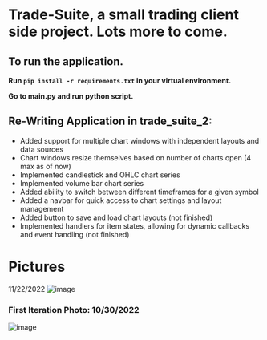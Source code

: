# Trade-Suite, a small trading client side project. Lots more to come. 

## To run the application. 

**Run `pip install -r requirements.txt` in your virtual environment.**

**Go to **main.py** and run python script.**

## Re-Writing Application in trade_suite_2:
* Added support for multiple chart windows with independent layouts and data sources
* Chart windows resize themselves based on number of charts open (4 max as of now)
* Implemented candlestick and OHLC chart series
* Implemented volume bar chart series
* Added ability to switch between different timeframes for a given symbol
* Added a navbar for quick access to chart settings and layout management
* Added button to save and load chart layouts (not finished)
* Implemented handlers for item states, allowing for dynamic callbacks and event handling (not finished)


# Pictures

11/22/2022
![image](https://user-images.githubusercontent.com/23511285/203411154-2c758776-ec42-4bd7-ac33-ebf52ed7cb6a.png)


### First Iteration Photo: 10/30/2022
![image](https://user-images.githubusercontent.com/23511285/199171636-c7d621b3-ffa0-403f-b7c8-899f725a227a.png)
